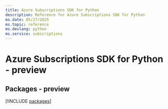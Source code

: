 ```yaml
---
title: Azure Subscriptions SDK for Python
description: Reference for Azure Subscriptions SDK for Python
ms.date: 05/27/2025
ms.topic: reference
ms.devlang: python
ms.service: subscriptions
---
```

# Azure Subscriptions SDK for Python - preview
## Packages - preview
[!INCLUDE [packages](subscriptions-index.md)]